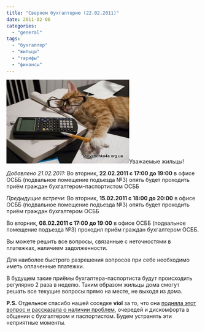 ```yaml
---
title: "Сверяем бухгалтерию (22.02.2011)"
date: 2011-02-06
categories: 
  - "general"
tags: 
  - "бухгалтер"
  - "жильцы"
  - "тарифы"
  - "финансы"
---
```


![Проверяем бухгалтерию](/wp-content/uploads/2011/02/buhgalter-1.jpg "Проверяем бухгалтерию")Уважаемые жильцы!

_Добавлено 21.02.2011:_ Во вторник, **22.02.2011 с 17:00 до 19:00** в офисе ОСББ (подвальное помещение подъезда №3) опять будет проходить приём граждан бухгалтером-паспортистом ОСББ

_Предыдущие встречи:_ Во вторник, **15.02.2011 с 18:00 до 20:00** в офисе ОСББ (подвальное помещение подъезда №3) опять будет проходить приём граждан бухгалтером ОСББ

Во вторник, **08.02.2011 с 17:00 до 19:00** в офисе ОСББ (подвальное помещение подъезда №3) проходил приём граждан бухгалтером ОСББ.

Вы можете решить <!--more-->все вопросы, связанные с неточностями в платежках, наличием задолженности.

Для наиболее быстрого разрешения вопросов при себе необходимо иметь оплаченные платежки.

В будущем такие приёмы бухгалтера-паспортиста будут происходить регулярно 2 раза в неделю. Таким образом жильцы дома смогут решать все текущие вопросы прямо на месте, не выходя из дома.

**P.S.** Отдельное спасибо нашей соседке **viol** за то, что она [подняла этот вопрос и рассказала о наличии проблем](http://shevchenko4a.brovary.org/byudjet-osbb-2011/?cid=2217), очередей и дискомфорта в общении с бухгалтером и паспортистом. Будем устранять эти неприятные моменты.
